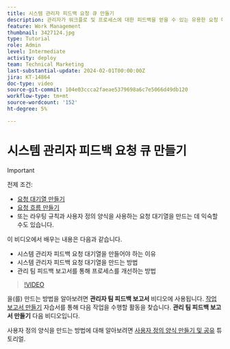 ```yaml
---
title: 시스템 관리자 피드백 요청 큐 만들기
description: 관리자가 워크플로 및 프로세스에 대한 피드백을 얻을 수 있는 유용한 요청 대기열을 만드는 방법을 알아봅니다.
feature: Work Management
thumbnail: 3427124.jpg
type: Tutorial
role: Admin
level: Intermediate
activity: deploy
team: Technical Marketing
last-substantial-update: 2024-02-01T00:00:00Z
jira: KT-14864
doc-type: video
source-git-commit: 104e03ccca2faeae5379698a6c7e5066d49db120
workflow-type: tm+mt
source-wordcount: '152'
ht-degree: 5%

---
```


# 시스템 관리자 피드백 요청 큐 만들기

>[!IMPORTANT]
>
>전제 조건:
>
>* [요청 대기열 만들기](https://experienceleague.adobe.com/docs/workfront-learn/tutorials-workfront/manage-work/request-queues/create-a-request-queue.html)
>* [요청 흐름 만들기](https://experienceleague.adobe.com/docs/workfront-learn/tutorials-workfront/manage-work/request-queues/create-a-request-flow.html)
>* 또는 라우팅 규칙과 사용자 정의 양식을 사용하는 요청 대기열을 만드는 데 익숙할 수도 있습니다.

이 비디오에서 배우는 내용은 다음과 같습니다.

* 시스템 관리자 피드백 요청 대기열을 만들어야 하는 이유
* 시스템 관리자 피드백 요청 대기열을 만드는 방법
* 관리 팀 피드백 보고서를 통해 프로세스를 개선하는 방법

>[!VIDEO](https://video.tv.adobe.com/v/3427124/?quality=12&learn=on)

을(를) 만드는 방법을 알아보려면 **관리자 팀 피드백 보고서** 비디오에 사용됩니다. [작업 보고서 만들기](https://experienceleague.adobe.com/docs/workfront-learn/tutorials-workfront/reporting/basic-reporting/create-a-task-report.html?lang=ko-KR) 자습서를 통해 다음 작업을 수행할 활동을 찾습니다. **관리 팀 피드백 보고서 만들기** 다음 비디오입니다.

사용자 정의 양식을 만드는 방법에 대해 알아보려면 [사용자 정의 양식 만들기 및 공유](https://experienceleague.adobe.com/docs/workfront-learn/tutorials-workfront/custom-data/custom-forms/custom-forms-creating-and-sharing-a-custom-form.html) 튜토리얼.
